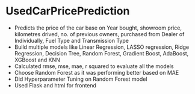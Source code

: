 # UsedCarPricePrediction

* Predicts the price of the car base on Year bought, showroom price, kilometres drived, no. of previous owners, purchased from Dealer of Individually, Fuel Type and Transmission Type
* Build multiple models like Linear Regression, LASSO regression, Ridge Regression, Decision Tree, Random Forest, Gradient Boost, AdaBoost, XGBoost and KNN
* Calculated rmse, mse, mae, r squared to evaluate all the models
* Choose Random Forest as it was performing better based on MAE
* Did Hyperparameter Tuning on Random Forest model
* Used Flask and html for frontend
